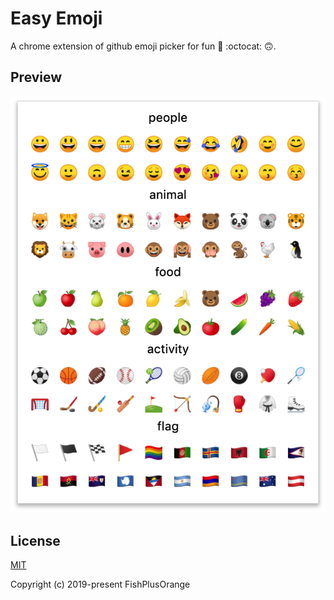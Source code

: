 # Easy Emoji

A chrome extension of github emoji picker for fun :slightly_smiling_face: :octocat: :upside_down_face:.

## Preview

![easy-emoji](https://github.com/FishPlusOrange/easy-emoji/blob/master/docs/screenshot.png)

## License

[MIT](https://github.com/FishPlusOrange/easy-emoji/blob/master/LICENSE)

Copyright (c) 2019-present FishPlusOrange
